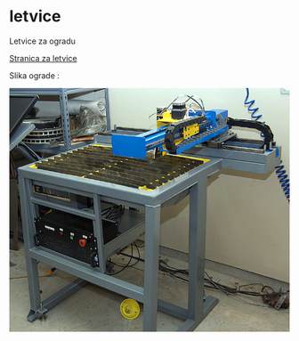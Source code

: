 # letvice
Letvice za ogradu

[Stranica za letvice ](http://www.acivinesod.com/letvice/Letvice.html)

Slika ograde :

![CNC](https://github.com/acivinesod/letvice/blob/master/cnc_1.jpg)






